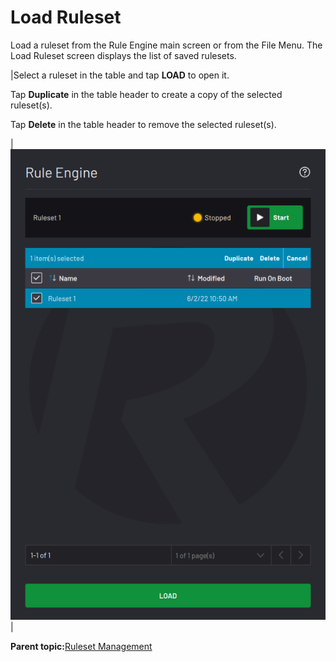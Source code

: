 # Load Ruleset

Load a ruleset from the Rule Engine main screen or from the File Menu. The Load Ruleset screen displays the list of saved rulesets.

|Select a ruleset in the table and tap **LOAD** to open it.

Tap **Duplicate** in the table header to create a copy of the selected ruleset\(s\).

Tap **Delete** in the table header to remove the selected ruleset\(s\).

|![](../../../_Media/ForgeOS-5-x/Rule-Manager-App-5-x/rule-manager-load-process-5x.png)|

**Parent topic:**[Ruleset Management](../Rule-Manager/Process_Management.md)

